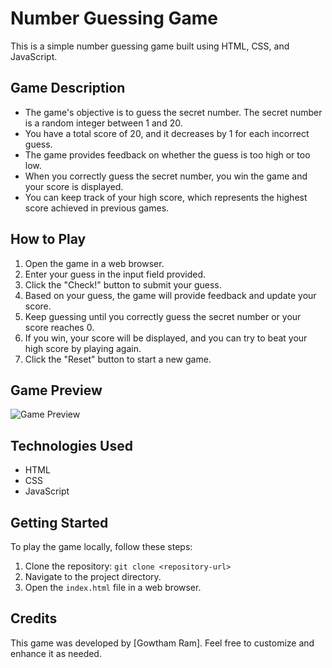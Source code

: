 # Number Guessing Game

This is a simple number guessing game built using HTML, CSS, and JavaScript.

## Game Description

- The game's objective is to guess the secret number. The secret number is a random integer between 1 and 20. 
- You have a total score of 20, and it decreases by 1 for each incorrect guess. 
- The game provides feedback on whether the guess is too high or too low. 
- When you correctly guess the secret number, you win the game and your score is displayed. 
- You can keep track of your high score, which represents the highest score achieved in previous games.

## How to Play

1. Open the game in a web browser.
2. Enter your guess in the input field provided.
3. Click the "Check!" button to submit your guess.
4. Based on your guess, the game will provide feedback and update your score.
5. Keep guessing until you correctly guess the secret number or your score reaches 0.
6. If you win, your score will be displayed, and you can try to beat your high score by playing again.
7. Click the "Reset" button to start a new game.

## Game Preview

![Game Preview](game-preview.png)

## Technologies Used

- HTML
- CSS
- JavaScript

## Getting Started

To play the game locally, follow these steps:

1. Clone the repository: `git clone <repository-url>`
2. Navigate to the project directory.
3. Open the `index.html` file in a web browser.

## Credits

This game was developed by [Gowtham Ram]. Feel free to customize and enhance it as needed.

